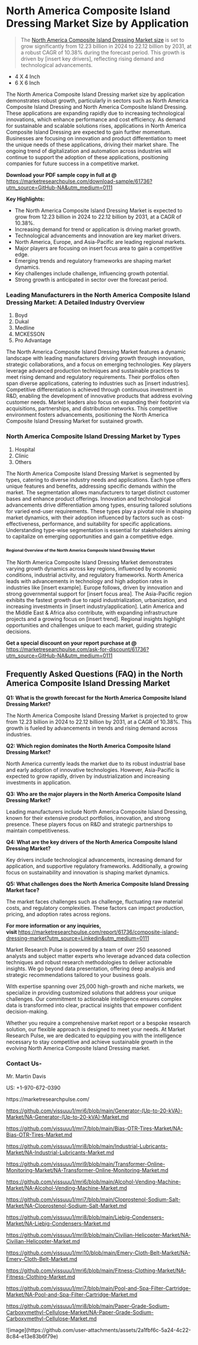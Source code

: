 <h1>North America Composite Island Dressing Market&nbsp;Size by Application</h1><blockquote><p>The <a href="https://marketresearchpulse.com/download-sample/61736?utm_source=GitHub-NA&amp;utm_medium=0111">North America Composite Island Dressing Market size</a> is set to grow significantly from 12.23 billion in 2024 to 22.12 billion by 2031, at a robust CAGR of 10.38% during the forecast period. This growth is driven by [insert key drivers], reflecting rising demand and technological advancements.</p></blockquote><ul><li>4 X 4 Inch<li> 6 X 6 Inch</li></ul><p>The North America Composite Island Dressing market size by application demonstrates robust growth, particularly in sectors such as North America Composite Island Dressing and North America Composite Island Dressing. These applications are expanding rapidly due to increasing technological innovations, which enhance performance and cost efficiency. As demand for sustainable and scalable solutions rises, applications in North America Composite Island Dressing are expected to gain further momentum. Businesses are focusing on innovation and product differentiation to meet the unique needs of these applications, driving their market share. The ongoing trend of digitalization and automation across industries will continue to support the adoption of these applications, positioning companies for future success in a competitive market.</p><p><strong>Download your PDF sample copy in full at @ </strong><a href="https://marketresearchpulse.com/download-sample/61736?utm_source=GitHub-NA&amp;utm_medium=0111">https://marketresearchpulse.com/download-sample/61736?utm_source=GitHub-NA&amp;utm_medium=0111</a></p><p><strong>Key Highlights: </strong></p><ul><li>The North America Composite Island Dressing Market is expected to grow from 12.23 billion in 2024 to 22.12 billion by 2031, at a CAGR of 10.38%.</li><li>Increasing demand for trend or application is driving market growth.</li><li>Technological advancements and innovation are key market drivers.</li><li>North America, Europe, and Asia-Pacific are leading regional markets.</li><li>Major players are focusing on insert focus area to gain a competitive edge.</li><li>Emerging trends and regulatory frameworks are shaping market dynamics.</li><li>Key challenges include challenge, influencing growth potential.</li><li>Strong growth is anticipated in sector over the forecast period.</li></ul><h3>Leading Manufacturers in the North America Composite Island Dressing Market: A Detailed Industry Overview</h3><ol><li>Boyd</li><li>Dukal</li><li>Medline</li><li>MCKESSON</li><li>Pro Advantage</li></ol><div class="flex max-w-full flex-col flex-grow"><div class="min-h-8 text-message flex w-full flex-col items-end gap-2 whitespace-normal break-words [.text-message+&amp;]:mt-5" dir="auto" data-message-author-role="assistant" data-message-id="fd8432e4-4910-450d-b182-61b7bfb0a01f" data-message-model-slug="gpt-4o"><div class="flex w-full flex-col gap-1 empty:hidden first:pt-[3px]"><div class="markdown prose w-full break-words dark:prose-invert light"><p>The North America Composite Island Dressing Market features a dynamic landscape with leading manufacturers driving growth through innovation, strategic collaborations, and a focus on emerging technologies. Key players leverage advanced production techniques and sustainable practices to meet rising demand and regulatory requirements. Their portfolios often span diverse applications, catering to industries such as [insert industries]. Competitive differentiation is achieved through continuous investment in R&amp;D, enabling the development of innovative products that address evolving customer needs. Market leaders also focus on expanding their footprint via acquisitions, partnerships, and distribution networks. This competitive environment fosters advancements, positioning the North America Composite Island Dressing Market for sustained growth.</p></div></div></div></div><h3>North America Composite Island Dressing Market by Types</h3><ol><li>Hospital<li> Clinic<li> Others</li></ol><div class="flex max-w-full flex-col flex-grow"><div class="min-h-8 text-message flex w-full flex-col items-end gap-2 whitespace-normal break-words [.text-message+&amp;]:mt-5" dir="auto" data-message-author-role="assistant" data-message-id="084470be-0bb7-4664-bddf-5156b4f41249" data-message-model-slug="gpt-4o-mini"><div class="flex w-full flex-col gap-1 empty:hidden first:pt-[3px]"><div class="markdown prose w-full break-words dark:prose-invert light"><p>The North America Composite Island Dressing Market is segmented by types, catering to diverse industry needs and applications. Each type offers unique features and benefits, addressing specific demands within the market. The segmentation allows manufacturers to target distinct customer bases and enhance product offerings. Innovation and technological advancements drive differentiation among types, ensuring tailored solutions for varied end-user requirements. These types play a pivotal role in shaping market dynamics, with their adoption influenced by factors such as cost-effectiveness, performance, and suitability for specific applications. Understanding type-wise segmentation is essential for stakeholders aiming to capitalize on emerging opportunities and gain a competitive edge.</p></div></div></div></div><h3><span style="font-size: 11px;">Regional Overview of the North America Composite Island Dressing Market</span></h3><div class="flex max-w-full flex-col flex-grow"><div class="min-h-8 text-message flex w-full flex-col items-end gap-2 whitespace-normal break-words [.text-message+&amp;]:mt-5" dir="auto" data-message-author-role="assistant" data-message-id="e9038762-ce64-4e30-91c9-9bd413514231" data-message-model-slug="gpt-4o-mini"><div class="flex w-full flex-col gap-1 empty:hidden first:pt-[3px]"><div class="markdown prose w-full break-words dark:prose-invert light"><p>The North America Composite Island Dressing Market demonstrates varying growth dynamics across key regions, influenced by economic conditions, industrial activity, and regulatory frameworks. North America leads with advancements in technology and high adoption rates in industries like [insert example]. Europe follows, driven by innovation and strong governmental support for [insert focus area]. The Asia-Pacific region exhibits the fastest growth due to rapid industrialization, urbanization, and increasing investments in [insert industry/application]. Latin America and the Middle East &amp; Africa also contribute, with expanding infrastructure projects and a growing focus on [insert trend]. Regional insights highlight opportunities and challenges unique to each market, guiding strategic decisions.</p></div></div></div></div><p><strong>Get a special discount on your report purchase at @ </strong><a href="https://marketresearchpulse.com/ask-for-discount/61736?utm_source=GitHub-NA&amp;utm_medium=0111">https://marketresearchpulse.com/ask-for-discount/61736?utm_source=GitHub-NA&amp;utm_medium=0111</a></p><h2>Frequently Asked Questions (FAQ) in the North America Composite Island Dressing Market</h2><p><strong>Q1: What is the growth forecast for the North America Composite Island Dressing Market?</strong></p><p>The North America Composite Island Dressing Market is projected to grow from 12.23 billion in 2024 to 22.12 billion by 2031, at a CAGR of 10.38%. This growth is fueled by advancements in trends and rising demand across industries.</p><p><strong>Q2: Which region dominates the North America Composite Island Dressing Market?</strong></p><p>North America currently leads the market due to its robust industrial base and early adoption of innovative technologies. However, Asia-Pacific is expected to grow rapidly, driven by industrialization and increasing investments in application.</p><p><strong>Q3: Who are the major players in the North America Composite Island Dressing Market?</strong></p><p>Leading manufacturers include North America Composite Island Dressing, known for their extensive product portfolios, innovation, and strong presence. These players focus on R&amp;D and strategic partnerships to maintain competitiveness.</p><p><strong>Q4: What are the key drivers of the North America Composite Island Dressing Market?</strong></p><p>Key drivers include technological advancements, increasing demand for application, and supportive regulatory frameworks. Additionally, a growing focus on sustainability and innovation is shaping market dynamics.</p><p><strong>Q5: What challenges does the North America Composite Island Dressing Market face?</strong></p><p>The market faces challenges such as challenge, fluctuating raw material costs, and regulatory complexities. These factors can impact production, pricing, and adoption rates across regions.</p><p><strong>For more information or any inquiries, visit&nbsp;</strong><a href="https://marketresearchpulse.com/report/61736/composite-island-dressing-market?utm_source=Linkedin&utm_medium=0111">https://marketresearchpulse.com/report/61736/composite-island-dressing-market?utm_source=Linkedin&utm_medium=0111</a></p><p>Market Research Pulse is powered by a team of over 250 seasoned analysts and subject matter experts who leverage advanced data collection techniques and robust research methodologies to deliver actionable insights. We go beyond data presentation, offering deep analysis and strategic recommendations tailored to your business goals.</p><p>With expertise spanning over 25,000 high-growth and niche markets, we specialize in providing customized solutions that address your unique challenges. Our commitment to actionable intelligence ensures complex data is transformed into clear, practical insights that empower confident decision-making.</p><p>Whether you require a comprehensive market report or a bespoke research solution, our flexible approach is designed to meet your needs. At Market Research Pulse, we are dedicated to equipping you with the intelligence necessary to stay competitive and achieve sustainable growth in the evolving North America Composite Island Dressing market.</p><h3><strong>Contact Us-</strong></h3><p>Mr. Martin Davis</p><p>US: +1-970-672-0390</p><p>https://marketresearchpulse.com/</p><p><a href="https://github.com/vissuuu1/mri6/blob/main/Generator-(Up-to-20-kVA)-Market/NA-Generator-(Up-to-20-kVA)-Market.md">https://github.com/vissuuu1/mri6/blob/main/Generator-(Up-to-20-kVA)-Market/NA-Generator-(Up-to-20-kVA)-Market.md</a></p><p><a href="https://github.com/vissuuu1/mri7/blob/main/Bias-OTR-Tires-Market/NA-Bias-OTR-Tires-Market.md">https://github.com/vissuuu1/mri7/blob/main/Bias-OTR-Tires-Market/NA-Bias-OTR-Tires-Market.md</a></p><p><a href="https://github.com/vissuuu1/mri8/blob/main/Industrial-Lubricants-Market/NA-Industrial-Lubricants-Market.md">https://github.com/vissuuu1/mri8/blob/main/Industrial-Lubricants-Market/NA-Industrial-Lubricants-Market.md</a></p><p><a href="https://github.com/vissuuu1/mri9/blob/main/Transformer-Online-Monitoring-Market/NA-Transformer-Online-Monitoring-Market.md">https://github.com/vissuuu1/mri9/blob/main/Transformer-Online-Monitoring-Market/NA-Transformer-Online-Monitoring-Market.md</a></p><p><a href="https://github.com/vissuuu1/mri6/blob/main/Alcohol-Vending-Machine-Market/NA-Alcohol-Vending-Machine-Market.md">https://github.com/vissuuu1/mri6/blob/main/Alcohol-Vending-Machine-Market/NA-Alcohol-Vending-Machine-Market.md</a></p><p><a href="https://github.com/vissuuu1/mri7/blob/main/Cloprostenol-Sodium-Salt-Market/NA-Cloprostenol-Sodium-Salt-Market.md">https://github.com/vissuuu1/mri7/blob/main/Cloprostenol-Sodium-Salt-Market/NA-Cloprostenol-Sodium-Salt-Market.md</a></p><p><a href="https://github.com/vissuuu1/mri8/blob/main/Liebig-Condensers-Market/NA-Liebig-Condensers-Market.md">https://github.com/vissuuu1/mri8/blob/main/Liebig-Condensers-Market/NA-Liebig-Condensers-Market.md</a></p><p><a href="https://github.com/vissuuu1/mri9/blob/main/Civilian-Helicopter-Market/NA-Civilian-Helicopter-Market.md">https://github.com/vissuuu1/mri9/blob/main/Civilian-Helicopter-Market/NA-Civilian-Helicopter-Market.md</a></p><p><a href="https://github.com/vissuuu1/mri10/blob/main/Emery-Cloth-Belt-Market/NA-Emery-Cloth-Belt-Market.md">https://github.com/vissuuu1/mri10/blob/main/Emery-Cloth-Belt-Market/NA-Emery-Cloth-Belt-Market.md</a></p><p><a href="https://github.com/vissuuu1/mri6/blob/main/Fitness-Clothing-Market/NA-Fitness-Clothing-Market.md">https://github.com/vissuuu1/mri6/blob/main/Fitness-Clothing-Market/NA-Fitness-Clothing-Market.md</a></p><p><a href="https://github.com/vissuuu1/mri7/blob/main/Pool-and-Spa-Filter-Cartridge-Market/NA-Pool-and-Spa-Filter-Cartridge-Market.md">https://github.com/vissuuu1/mri7/blob/main/Pool-and-Spa-Filter-Cartridge-Market/NA-Pool-and-Spa-Filter-Cartridge-Market.md</a></p><p><a href="https://github.com/vissuuu1/mri8/blob/main/Paper-Grade-Sodium-Carboxymethyl-Cellulose-Market/NA-Paper-Grade-Sodium-Carboxymethyl-Cellulose-Market.md">https://github.com/vissuuu1/mri8/blob/main/Paper-Grade-Sodium-Carboxymethyl-Cellulose-Market/NA-Paper-Grade-Sodium-Carboxymethyl-Cellulose-Market.md</a></p>
![image](https://github.com/user-attachments/assets/2a1fbf6c-5a24-4c22-8c84-e13e83b6f79e)
